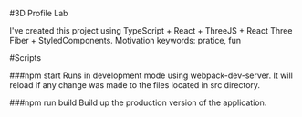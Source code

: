 #3D Profile Lab

I've created this project using TypeScript + React + ThreeJS + React Three Fiber + StyledComponents.
Motivation keywords: pratice, fun

#Scripts

###npm start 
Runs in development mode using webpack-dev-server. It will reload if any change was made to the files located in src directory.

###npm run build
Build up the production version of the application.

